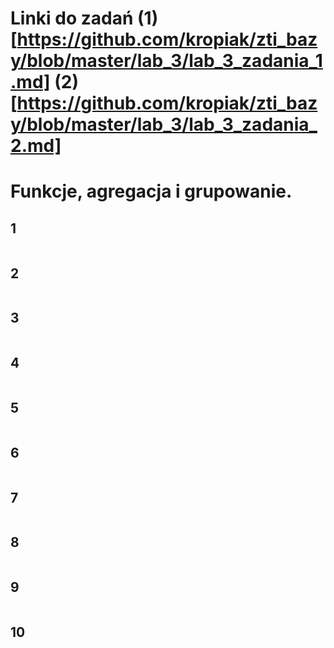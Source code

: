 # Linki do zadań (1)[https://github.com/kropiak/zti_bazy/blob/master/lab_3/lab_3_zadania_1.md] (2)[https://github.com/kropiak/zti_bazy/blob/master/lab_3/lab_3_zadania_2.md]

# Funkcje, agregacja i grupowanie.

## 1
```SQL
```

## 2
```SQL
```

## 3
```SQL
```

## 4
```SQL
```

## 5
```SQL
```

## 6
```SQL
```

## 7
```SQL
```

## 8
```SQL
```

## 9
```SQL
```

## 10
```SQL
```
